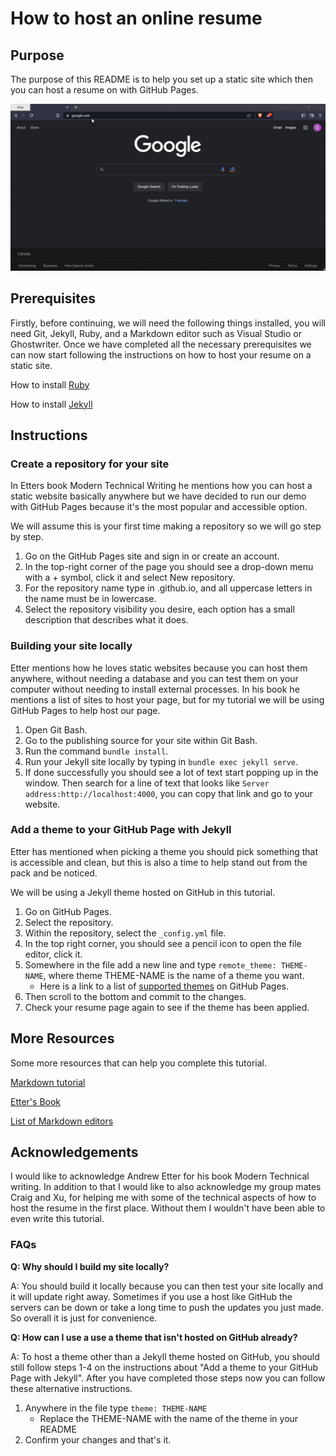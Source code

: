 # How to host an online resume

## Purpose

The purpose of this README is to help you set up a static site which then you can host a resume on with GitHub Pages.

![Gif of resume](https://github.com/WongQ99/WongQ99.github.io/blob/main/Resume%20Gif.gif)

## Prerequisites

Firstly, before continuing, we will need the following things installed, you will need Git, Jekyll, Ruby, and a Markdown editor such as Visual Studio or Ghostwriter.   Once we have completed all the necessary prerequisites we can now start following the instructions on how to host your resume on a static site.

How to install [Ruby](https://www.ruby-lang.org/en/documentation/installation/)

How to install [Jekyll](https://jekyllrb.com/docs/installation/)
## Instructions

### Create a repository for your site

In Etters book Modern Technical Writing he mentions how you can host a static website basically anywhere but we have decided to run our demo with GitHub Pages because it's the most popular and accessible option.

We will assume this is your first time making a repository so we will go step by step.

1. Go on the GitHub Pages site and sign in or create an account.
2. In the top-right corner of the page you should see a drop-down menu with a + symbol, click it and select New repository.
3. For the repository name type in <user>.github.io, and all uppercase letters in the name must be in lowercase.
4. Select the repository visibility you desire, each option has a small description that describes what it does.

### Building your site locally

Etter mentions how he loves static websites because you can host them anywhere, without needing a database and you can test them on your computer without needing to install external processes. In his book he mentions a list of sites to host your page, but for my tutorial we will be using GitHub Pages to help host our page.

1) Open Git Bash.
2) Go to the publishing source for your site within Git Bash.
3) Run the command ``` bundle install ```. 
4) Run your Jekyll site locally by typing in
``` bundle exec jekyll serve ```. 
5) If done successfully you should see a lot of text start popping up in the window. Then search for a line of text that looks like ``` Server address:http://localhost:4000 ```, you can copy that link and go to your website.


### Add a theme to your GitHub Page with Jekyll

Etter has mentioned when picking a theme you should pick something that is accessible and clean, but this is also a time to help stand out from the pack and be noticed.

We will be using a Jekyll theme hosted on GitHub in this tutorial.

1) Go on GitHub Pages.
2) Select the repository.
3) Within the repository, select the ```_config.yml``` file.
4) In the top right corner, you should see a pencil icon to open the file editor, click it.
5) Somewhere in the file add a new line and type ```remote_theme: THEME-NAME```, where theme THEME-NAME is the name of a theme you want.
	- Here is a link to a list of [supported themes](https://pages.github.com/themes/) on GitHub Pages.
6) Then scroll to the bottom and commit to the changes.
7) Check your resume page again to see if the theme has been applied.

## More Resources

Some more resources that can help you complete this tutorial.

[Markdown tutorial](https://www.markdowntutorial.com/)

[Etter's Book](https://www.amazon.com/Modern-Technical-Writing-Introduction-Documentation-ebook/dp/B01A2QL9SS)

[List of Markdown editors](https://www.oberlo.ca/blog/markdown-editors)

## Acknowledgements

I would like to acknowledge Andrew Etter for his book Modern Technical writing. In addition to that I would like to also acknowledge my group mates  Craig and Xu, for helping me with some of the technical aspects of how to host the resume in the first place. Without them I wouldn't have been able to even write this tutorial.

### FAQs

**Q: Why should I build my site locally?**

A: You should build it locally because you can then test your site locally and it will update right away. Sometimes if you use a host like GitHub the servers can be down or take a long time to push the updates you just made. So overall it is just for convenience.

**Q: How can I use a use a theme that isn't hosted on GitHub already?**

A: To host a theme other than a Jekyll theme hosted on GitHub, you should still follow steps 1-4 on the instructions about "Add a theme to your GitHub Page with Jekyll". After you have completed those steps now you can follow these alternative instructions.

1) Anywhere in the file type ```theme: THEME-NAME```
	- Replace the THEME-NAME with the name of the theme in your README
2) Confirm your changes and that's it.














